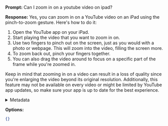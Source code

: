 **Prompt:**
Can I zoom in on a youtube video on ipad?

**Response:**
Yes, you can zoom in on a YouTube video on an iPad using the pinch-to-zoom gesture. Here's how to do it:

1. Open the YouTube app on your iPad.
2. Start playing the video that you want to zoom in on.
3. Use two fingers to pinch out on the screen, just as you would with a photo or webpage. This will zoom into the video, filling the screen more.
4. To zoom back out, pinch your fingers together.
5. You can also drag the video around to focus on a specific part of the frame while you're zoomed in.

Keep in mind that zooming in on a video can result in a loss of quality since you're enlarging the video beyond its original resolution. Additionally, this feature may not be available on every video or might be limited by YouTube app updates, so make sure your app is up to date for the best experience.

<details><summary>Metadata</summary>

- Duration: 13410 ms
- Datetime: 2023-12-10T21:21:01.739858
- Model: gpt-4-1106-preview

</details>

**Options:**
```json
{}
```

